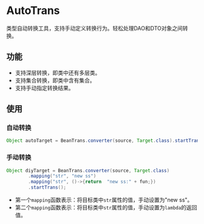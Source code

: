 # AutoTrans
类型自动转换工具，支持手动定义转换行为。轻松处理DAO和DTO对象之间转换。
## 功能
* 支持深层转换，即类中还有多层类。
* 支持集合转换，即类中含有集合。
* 支持手动指定转换结果。
## 使用
### 自动转换
```java
Object autoTarget = BeanTrans.converter(source, Target.class).startTrans();
```
### 手动转换
```java
Object diyTarget = BeanTrans.converter(source, Target.class)
        .mapping("str", "new ss")
        .mapping("str", ()->{return  "new ss:" + fun;})
        .startTrans();
```
* 第一个`mapping`函数表示：将目标类中`str`属性的值，手动设置为"new ss"。
* 第二个`mapping`函数表示：将目标类中`str`属性的值，手动设置为`lambda`的返回值。
